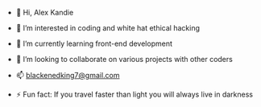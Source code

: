 - 👋 Hi, Alex Kandie
- 👀 I’m interested in coding and white hat ethical hacking
- 🌱 I’m currently learning front-end development
- 💞️ I’m looking to collaborate on various projects with other coders
- 📫 blackenedking7@gmail.com

- ⚡ Fun fact: If you travel faster than light you will always live in darkness

<!---
black3n3dking/black3n3dking is a ✨ special ✨ repository because its `README.md` (this file) appears on your GitHub profile.
You can click the Preview link to take a look at your changes.
--->
